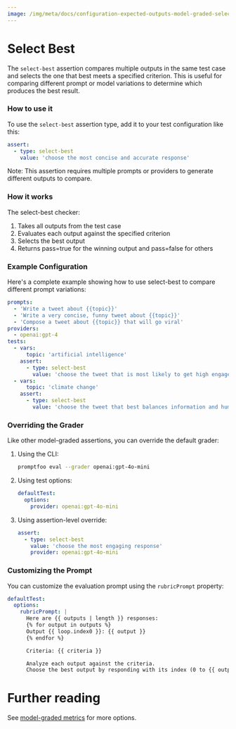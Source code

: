 ```yaml
---
image: /img/meta/docs/configuration-expected-outputs-model-graded-select-best-md.png
---
```


# Select Best

The `select-best` assertion compares multiple outputs in the same test case and selects the one that best meets a specified criterion. This is useful for comparing different prompt or model variations to determine which produces the best result.

### How to use it

To use the `select-best` assertion type, add it to your test configuration like this:

```yaml
assert:
  - type: select-best
    value: 'choose the most concise and accurate response'
```

Note: This assertion requires multiple prompts or providers to generate different outputs to compare.

### How it works

The select-best checker:

1. Takes all outputs from the test case
2. Evaluates each output against the specified criterion
3. Selects the best output
4. Returns pass=true for the winning output and pass=false for others

### Example Configuration

Here's a complete example showing how to use select-best to compare different prompt variations:

```yaml
prompts:
  - 'Write a tweet about {{topic}}'
  - 'Write a very concise, funny tweet about {{topic}}'
  - 'Compose a tweet about {{topic}} that will go viral'
providers:
  - openai:gpt-4
tests:
  - vars:
      topic: 'artificial intelligence'
    assert:
      - type: select-best
        value: 'choose the tweet that is most likely to get high engagement'
  - vars:
      topic: 'climate change'
    assert:
      - type: select-best
        value: 'choose the tweet that best balances information and humor'
```

### Overriding the Grader

Like other model-graded assertions, you can override the default grader:

1. Using the CLI:

   ```sh
   promptfoo eval --grader openai:gpt-4o-mini
   ```

2. Using test options:

   ```yaml
   defaultTest:
     options:
       provider: openai:gpt-4o-mini
   ```

3. Using assertion-level override:
   ```yaml
   assert:
     - type: select-best
       value: 'choose the most engaging response'
       provider: openai:gpt-4o-mini
   ```

### Customizing the Prompt

You can customize the evaluation prompt using the `rubricPrompt` property:

```yaml
defaultTest:
  options:
    rubricPrompt: |
      Here are {{ outputs | length }} responses:
      {% for output in outputs %}
      Output {{ loop.index0 }}: {{ output }}
      {% endfor %}

      Criteria: {{ criteria }}

      Analyze each output against the criteria.
      Choose the best output by responding with its index (0 to {{ outputs | length - 1 }}).
```

# Further reading

See [model-graded metrics](/docs/configuration/expected-outputs/model-graded) for more options.

